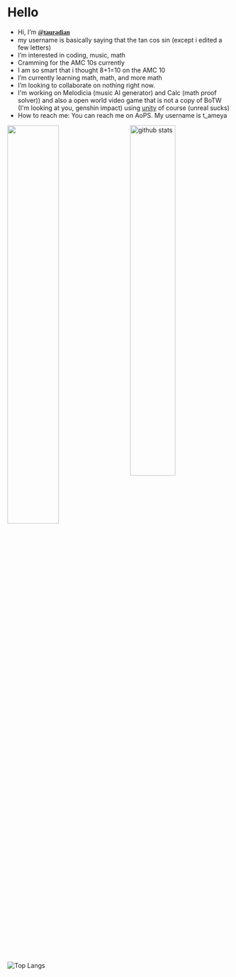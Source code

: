 
<h1>Hello</h1>


- Hi, I’m <b style="font-family:serif;"><a href="https://github.com/axizc/">@tauradian</a></b> <br />
- my username is basically saying that the tan cos sin (except i edited a few letters)
- I’m interested in coding, music, math <br />
- Cramming for the AMC 10s currently
- I am so smart that i thought 8+1=10 on the AMC 10
-  I’m currently learning math, math, and more math <br />
- I’m looking to collaborate on nothing right now. <br />
- I'm working on Melodicia (music AI generator) and Calc (math proof solver)) and also a open world video game that is not a copy of BoTW (I'm looking at you, genshin impact) using <a href="https://unity.com/" target="blank">unity</a> of course (unreal sucks)<br/> 
- How to reach me: You can reach me on AoPS. My username is t_ameya  <br />


<img src="https://github-readme-stats.vercel.app/api?username=axizc&show_icons=true&theme=gotham" alt="github stats" width="45%" align="right"/>


<img src="https://github-readme-streak-stats.herokuapp.com/?user=axizc&theme=dark" width="48%" >

 ![Top Langs](https://github-readme-stats.vercel.app/api/top-langs/?username=axizc&layout=compact)

<!---
axizc/axizc is a ✨ special ✨ repository because its `README.md` (this file) appears on your GitHub profile.
You can click the Preview link to take a look at your changes.
--->
</body>
